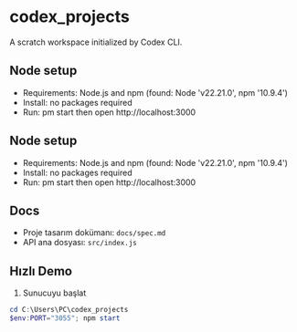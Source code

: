 # codex_projects

A scratch workspace initialized by Codex CLI.
## Node setup

- Requirements: Node.js and npm (found: Node 'v22.21.0', npm '10.9.4')
- Install: no packages required
- Run: 
pm start then open http://localhost:3000
## Node setup

- Requirements: Node.js and npm (found: Node 'v22.21.0', npm '10.9.4')
- Install: no packages required
- Run: 
pm start then open http://localhost:3000

## Docs
- Proje tasarım dokümanı: `docs/spec.md`
- API ana dosyası: `src/index.js`

## Hızlı Demo

1. Sunucuyu başlat

```powershell
cd C:\Users\PC\codex_projects
$env:PORT="3055"; npm start
```
